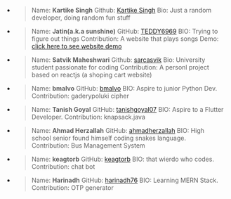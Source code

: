 - > Name: **Kartike Singh**
    > Github: [Kartike Singh](https://github.com/kartikeSingh)
    > Bio: Just a random developer, doing random fun stuff
- > Name: **Jatin(a.k.a sunshine)**
    > GitHub: [TEDDY6969](https://github.com/TEDDY6969/)
    > BIO: Trying to figure out things
    > Contribution: A website that plays songs
    > Demo: [click here to see website demo](https://musicalsmth.ga/)
- > Name: **Satvik Maheshwari**
    > Github: [sarcasvik](https://github.com/sarcasvik)
    > Bio: University student passionate for coding
    > Contribution: A personl project based on reactjs (a shoping cart website)
- > Name: **bmalvo**
    > GitHub: [bmalvo](https://github.com/bmalvo/)
    > BIO: Aspire to junior Python Dev.
    > Contribution: gaderypoluki cipher
- > Name: **Tanish Goyal**
    > GitHub: [tanishgoyal07](https://github.com/tanishgoyal07/)
    > BIO: Aspire to a Flutter Developer.
    > Contribution: knapsack.java
- > Name: **Ahmad Herzallah**
    > GitHub: [ahmadherzallah](https://github.com/ahmadherzallah/)
    > BIO: High school senior found himself coding snakes language.
    > Contribution: Bus Management System
-  > Name: **keagtorb**
    > GitHub: [keagtorb](https://github.com/keagtorb/)
    > BIO: that wierdo who codes.
    > Contribution: chat bot
 -  > Name: **Harinadh**
    > GitHub: [harinadh76](https://github.com/harinadh76/)
    > BIO: Learning MERN Stack.
    > Contribution: OTP generator
